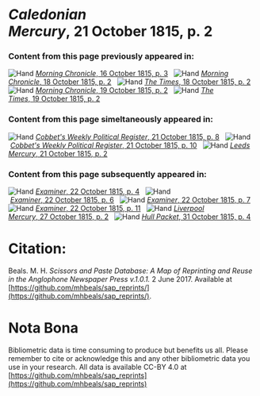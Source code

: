# *Caledonian Mercury*, 21 October 1815, p. 2  
  
### Content from this page previously appeared in:  
![Hand](http://scissorsandpaste.net/wp-content/uploads/2017/06/smallhandpointer.png) [*Morning Chronicle*, 16 October 1815, p. 3](https://mhbeals.github.io/sap_html/Morning-Chronicle/Morning-Chronicle-16-October-1815-p-3)  
![Hand](http://scissorsandpaste.net/wp-content/uploads/2017/06/smallhandpointer.png) [*Morning Chronicle*, 18 October 1815, p. 2](https://mhbeals.github.io/sap_html/Morning-Chronicle/Morning-Chronicle-18-October-1815-p-2)  
![Hand](http://scissorsandpaste.net/wp-content/uploads/2017/06/smallhandpointer.png) [*The Times*, 18 October 1815, p. 2](https://mhbeals.github.io/sap_html/The-Times/The-Times-18-October-1815-p-2)  
![Hand](http://scissorsandpaste.net/wp-content/uploads/2017/06/smallhandpointer.png) [*Morning Chronicle*, 19 October 1815, p. 2](https://mhbeals.github.io/sap_html/Morning-Chronicle/Morning-Chronicle-19-October-1815-p-2)  
![Hand](http://scissorsandpaste.net/wp-content/uploads/2017/06/smallhandpointer.png) [*The Times*, 19 October 1815, p. 2](https://mhbeals.github.io/sap_html/The-Times/The-Times-19-October-1815-p-2)  
  
### Content from this page simeltaneously appeared in:  
![Hand](http://scissorsandpaste.net/wp-content/uploads/2017/06/smallhandpointer.png) [*Cobbet's Weekly Political Register*, 21 October 1815, p. 8](https://mhbeals.github.io/sap_html/Cobbet's-Weekly-Political-Register/Cobbet's-Weekly-Political-Register-21-October-1815-p-8)  
![Hand](http://scissorsandpaste.net/wp-content/uploads/2017/06/smallhandpointer.png) [*Cobbet's Weekly Political Register*, 21 October 1815, p. 10](https://mhbeals.github.io/sap_html/Cobbet's-Weekly-Political-Register/Cobbet's-Weekly-Political-Register-21-October-1815-p-10)  
![Hand](http://scissorsandpaste.net/wp-content/uploads/2017/06/smallhandpointer.png) [*Leeds Mercury*, 21 October 1815, p. 2](https://mhbeals.github.io/sap_html/Leeds-Mercury/Leeds-Mercury-21-October-1815-p-2)  
  
### Content from this page subsequently appeared in:  
![Hand](http://scissorsandpaste.net/wp-content/uploads/2017/06/smallhandpointer.png) [*Examiner*, 22 October 1815, p. 4](https://mhbeals.github.io/sap_html/Examiner/Examiner-22-October-1815-p-4)  
![Hand](http://scissorsandpaste.net/wp-content/uploads/2017/06/smallhandpointer.png) [*Examiner*, 22 October 1815, p. 6](https://mhbeals.github.io/sap_html/Examiner/Examiner-22-October-1815-p-6)  
![Hand](http://scissorsandpaste.net/wp-content/uploads/2017/06/smallhandpointer.png) [*Examiner*, 22 October 1815, p. 7](https://mhbeals.github.io/sap_html/Examiner/Examiner-22-October-1815-p-7)  
![Hand](http://scissorsandpaste.net/wp-content/uploads/2017/06/smallhandpointer.png) [*Examiner*, 22 October 1815, p. 11](https://mhbeals.github.io/sap_html/Examiner/Examiner-22-October-1815-p-11)  
![Hand](http://scissorsandpaste.net/wp-content/uploads/2017/06/smallhandpointer.png) [*Liverpool Mercury*, 27 October 1815, p. 2](https://mhbeals.github.io/sap_html/Liverpool-Mercury/Liverpool-Mercury-27-October-1815-p-2)  
![Hand](http://scissorsandpaste.net/wp-content/uploads/2017/06/smallhandpointer.png) [*Hull Packet*, 31 October 1815, p. 4](https://mhbeals.github.io/sap_html/Hull-Packet/Hull-Packet-31-October-1815-p-4)  


# Citation: 

Beals. M. H. *Scissors and Paste Database: A Map of Reprinting and Reuse in the Anglophone Newspaper Press v.1.0.1.* 2 June 2017. Available at [https://github.com/mhbeals/sap_reprints/](https://github.com/mhbeals/sap_reprints/). 

# Nota Bona

Bibliometric data is time consuming to produce but benefits us all. Please remember to cite or acknowledge this and any other bibliometric data you use in your research. All data is available CC-BY 4.0 at [https://github.com/mhbeals/sap_reprints](https://github.com/mhbeals/sap_reprints)